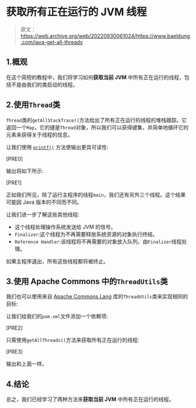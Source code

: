 # 获取所有正在运行的 JVM 线程

> 原文：<https://web.archive.org/web/20220930061024/https://www.baeldung.com/java-get-all-threads>

## 1.概观

在这个简短的教程中，我们将学习如何**获取当前 JVM** 中所有正在运行的线程，包括不是由我们的类启动的线程。

## 2.使用`Thread`类

`Thread`类的`getAllStackTrace()`方法给出了所有正在运行的线程的堆栈跟踪。它返回一个`Map`，它的键是`Thread`对象，所以我们可以获得键集，并简单地循环它的元素来获得关于线程的信息。

让我们使用 [`printf()`](/web/20220529032210/https://www.baeldung.com/java-printstream-printf) 方法使输出更具可读性:

[PRE0]

输出将如下所示:

[PRE1]

正如我们所见，除了运行主程序的线程`main`，我们还有另外三个线程。这个结果可能因 Java 版本的不同而不同。

让我们进一步了解这些其他线程:

*   这个线程处理操作系统发送给 JVM 的信号。
*   `Finalizer`:这个线程为不再需要释放系统资源的对象执行终结。
*   `Reference Handler`:该线程将不再需要的对象放入队列，由`Finalizer`线程处理。

如果主程序退出，所有这些线程都将被终止。

## 3.使用 Apache Commons 中的`ThreadUtils`类

我们也可以使用来自 [Apache Commons Lang](https://web.archive.org/web/20220529032210/https://search.maven.org/search?q=g:org.apache.commons%20a:commons-lang3) 库的`ThreadUtils`类来实现相同的目标:

让我们给我们的`pom.xml`文件添加一个依赖项:

[PRE2]

只需使用`getAllThreads()`方法来获取所有正在运行的线程:

[PRE3]

输出和上面一样。

## 4.结论

总之，我们已经学习了两种方法来**获取当前 JVM** 中所有正在运行的线程。